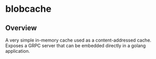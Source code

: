 # blobcache

## Overview
A very simple in-memory cache used as a content-addressed cache. Exposes a GRPC server that can be embedded directly in a golang application.